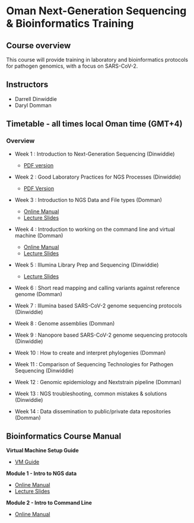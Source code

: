 # Oman Next-Generation Sequencing & Bioinformatics Training

## Course overview
This course will provide training in laboratory and bioinformatics protocols for pathogen genomics, with a focus on SARS-CoV-2.

## Instructors
- Darrell Dinwiddie
- Daryl Domman

## Timetable - all times local Oman time (GMT+4)
### Overview

- Week 1 : Introduction to Next-Generation Sequencing (Dinwiddie)
  - [PDF version](lectures/1_Introduction_to_Next_Gen_Sequencing.pdf)

- Week 2 : Good Laboratory Practices for NGS Processes (Dinwiddie)
  - [PDF Version](lectures/2_Good_Lab_Practices.pdf)

- Week 3 : Introduction to NGS Data and File types (Domman)
  - [Online Manual](manuals/01_Intro_to_NGS/module_Intro.md)
  - [Lecture Slides](lectures/3_Intro_to_NGS_Data.pdf)
- Week 4 : Introduction to working on the command line and virtual machine (Domman)
  - [Online Manual](manuals/02_Command_Line/Command_Line_Intro.md)
  - [Lecture Slides](lectures/4_Command_line_and_VM.pdf)

- Week 5 : Illumina Library Prep and Sequencing (Dinwiddie)
  - [Lecture Slides](lectures/5_Illumina_Library_Prep_and_Sequencing.pdf)
- Week 6 : Short read mapping and calling variants against reference genome (Domman)
- Week 7 : Illumina based SARS-CoV-2 genome sequencing protocols (Dinwiddie)
- Week 8 : Genome assemblies (Domman)
- Week 9 : Nanopore based SARS-CoV-2 genome sequencing protocols (Dinwiddie)
- Week 10 : How to create and interpret phylogenies (Domman)
- Week 11 : Comparison of Sequencing Technologies for Pathogen Sequencing (Dinwiddie)
- Week 12 : Genomic epidemiology and Nextstrain pipeline (Domman)
- Week 13 : NGS troubleshooting, common mistakes & solutions (Dinwiddie)
- Week 14 : Data dissemination to public/private data repositories (Domman)

## Bioinformatics Course Manual
**Virtual Machine Setup Guide**
- [VM Guide](manuals/VM_Setup_Guide.pdf)

**Module 1 - Intro to NGS data**
  - [Online Manual](manuals/01_Intro_to_NGS/module_Intro.md)
  - [Lecture Slides](lectures/3_Intro_to_NGS_Data.pdf)
 
**Module 2 - Intro to Command Line**
- [Online Manual](manuals/02_Command_Line/Command_Line_Intro.md)
